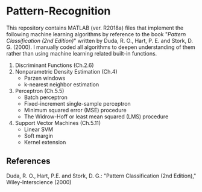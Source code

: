 # Pattern-Recognition

This repository contains MATLAB (ver. R2018a) files that implement the following machine learning algorithms 
by reference to the book "*Pattern Classification (2nd Edition)*" written by Duda, R. O., Hart, P. E. and Stork, D. G. (2000).
I manually coded all algorithms to deepen understanding of them rather than using machine learning related built-in functions.

1. Discriminant Functions (Ch.2.6)
1. Nonparametric Density Estimation (Ch.4)
    - Parzen windows
    - k-nearest neighbor estimation
1. Perceptron (Ch.5.5)
    - Batch perceptron
    - Fixed-increment single-sample perceptron
    - Minimum squared error (MSE) procedure
    - The Widrow-Hoff or least mean squared (LMS) procedure
1. Support Vector Machines (Ch.5.11)
    - Linear SVM
    - Soft margin
    - Kernel extension

## References

Duda, R. O., Hart, P.E. and Stork, D. G.: "Pattern Classification (2nd Edition)," Wiley-Interscience (2000)
